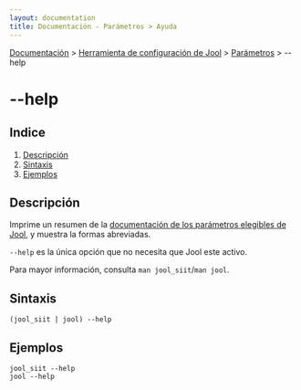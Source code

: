```yaml
---
layout: documentation
title: Documentación - Parámetros > Ayuda
---
```


[Documentación](esp-doc-index.html) > [Herramienta de configuración de Jool](esp-doc-index.html#aplicacion-de-espacio-de-usuario) > [Parámetros](esp-usr-flags.html) > \--help

# \--help

## Indice

1. [Descripción](#description)
2. [Sintaxis](#sintaxis)
3. [Ejemplos](#ejemplos)

## Descripción

Imprime un resumen de la [documentación de los parámetros elegibles de Jool](esp-usr-flags.html), y muestra la formas abreviadas.

`--help` es la única opción que no necesita que Jool este activo.

Para mayor información, consulta `man jool_siit`/`man jool`.

## Sintaxis

	(jool_siit | jool) --help

## Ejemplos

	jool_siit --help
	jool --help
